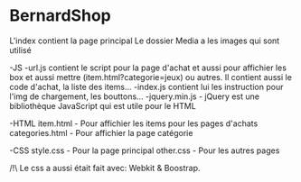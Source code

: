 # BernardShop
L'index contient la page principal
Le dossier Media a les images qui sont utilisé


-JS
  -url.js contient le script pour la page d'achat et aussi pour affichier les box et aussi mettre (item.html?categorie=jeux) ou autres. Il contient aussi le code d'achat, la liste des items...
  -index.js contient lui les instruction pour l'img de chargement, les bouttons...
  -jquery.min.js - jQuery est une bibliothèque JavaScript qui est utile pour le HTML
  
  -HTML
    item.html - Pour affichier les items pour les pages d'achats
    categories.html - Pour affichier la page catégorie
    
-CSS
  style.css - Pour la page principal
  other.css - Pour les autres pages
  
  /!\ Le css a aussi était fait avec: Webkit & Boostrap.
